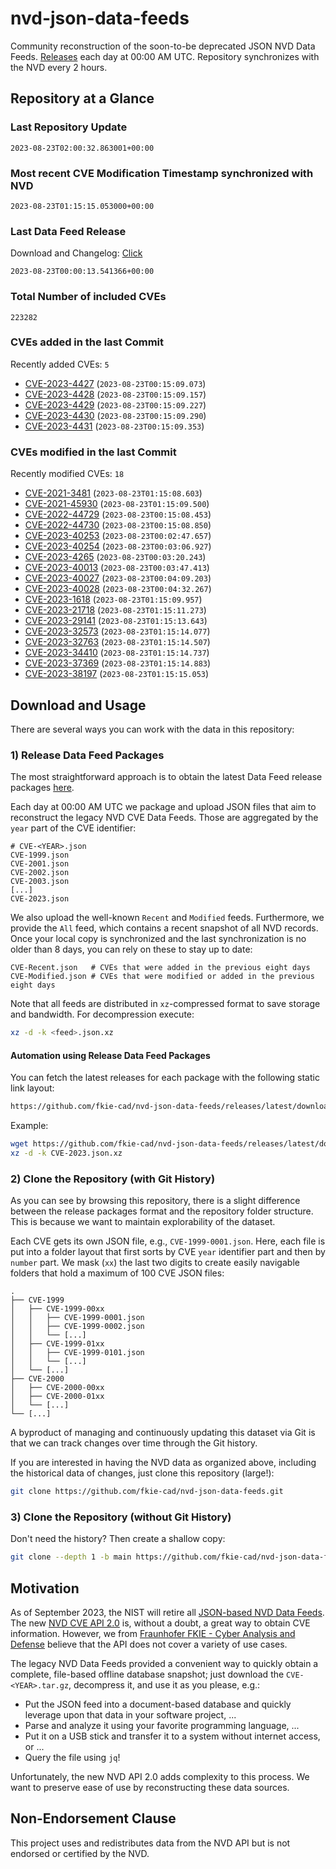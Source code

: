 # nvd-json-data-feeds

Community reconstruction of the soon-to-be deprecated JSON NVD Data Feeds. 
[Releases](https://github.com/fkie-cad/nvd-json-data-feeds/releases/latest) each day at 00:00 AM UTC.
Repository synchronizes with the NVD every 2 hours.

## Repository at a Glance

### Last Repository Update

```plain
2023-08-23T02:00:32.863001+00:00
```

### Most recent CVE Modification Timestamp synchronized with NVD

```plain
2023-08-23T01:15:15.053000+00:00
```

### Last Data Feed Release

Download and Changelog: [Click](https://github.com/fkie-cad/nvd-json-data-feeds/releases/latest)

```plain
2023-08-23T00:00:13.541366+00:00
```

### Total Number of included CVEs

```plain
223282
```

### CVEs added in the last Commit

Recently added CVEs: `5`

* [CVE-2023-4427](CVE-2023/CVE-2023-44xx/CVE-2023-4427.json) (`2023-08-23T00:15:09.073`)
* [CVE-2023-4428](CVE-2023/CVE-2023-44xx/CVE-2023-4428.json) (`2023-08-23T00:15:09.157`)
* [CVE-2023-4429](CVE-2023/CVE-2023-44xx/CVE-2023-4429.json) (`2023-08-23T00:15:09.227`)
* [CVE-2023-4430](CVE-2023/CVE-2023-44xx/CVE-2023-4430.json) (`2023-08-23T00:15:09.290`)
* [CVE-2023-4431](CVE-2023/CVE-2023-44xx/CVE-2023-4431.json) (`2023-08-23T00:15:09.353`)


### CVEs modified in the last Commit

Recently modified CVEs: `18`

* [CVE-2021-3481](CVE-2021/CVE-2021-34xx/CVE-2021-3481.json) (`2023-08-23T01:15:08.603`)
* [CVE-2021-45930](CVE-2021/CVE-2021-459xx/CVE-2021-45930.json) (`2023-08-23T01:15:09.500`)
* [CVE-2022-44729](CVE-2022/CVE-2022-447xx/CVE-2022-44729.json) (`2023-08-23T00:15:08.453`)
* [CVE-2022-44730](CVE-2022/CVE-2022-447xx/CVE-2022-44730.json) (`2023-08-23T00:15:08.850`)
* [CVE-2023-40253](CVE-2023/CVE-2023-402xx/CVE-2023-40253.json) (`2023-08-23T00:02:47.657`)
* [CVE-2023-40254](CVE-2023/CVE-2023-402xx/CVE-2023-40254.json) (`2023-08-23T00:03:06.927`)
* [CVE-2023-4265](CVE-2023/CVE-2023-42xx/CVE-2023-4265.json) (`2023-08-23T00:03:20.243`)
* [CVE-2023-40013](CVE-2023/CVE-2023-400xx/CVE-2023-40013.json) (`2023-08-23T00:03:47.413`)
* [CVE-2023-40027](CVE-2023/CVE-2023-400xx/CVE-2023-40027.json) (`2023-08-23T00:04:09.203`)
* [CVE-2023-40028](CVE-2023/CVE-2023-400xx/CVE-2023-40028.json) (`2023-08-23T00:04:32.267`)
* [CVE-2023-1618](CVE-2023/CVE-2023-16xx/CVE-2023-1618.json) (`2023-08-23T01:15:09.957`)
* [CVE-2023-21718](CVE-2023/CVE-2023-217xx/CVE-2023-21718.json) (`2023-08-23T01:15:11.273`)
* [CVE-2023-29141](CVE-2023/CVE-2023-291xx/CVE-2023-29141.json) (`2023-08-23T01:15:13.643`)
* [CVE-2023-32573](CVE-2023/CVE-2023-325xx/CVE-2023-32573.json) (`2023-08-23T01:15:14.077`)
* [CVE-2023-32763](CVE-2023/CVE-2023-327xx/CVE-2023-32763.json) (`2023-08-23T01:15:14.507`)
* [CVE-2023-34410](CVE-2023/CVE-2023-344xx/CVE-2023-34410.json) (`2023-08-23T01:15:14.737`)
* [CVE-2023-37369](CVE-2023/CVE-2023-373xx/CVE-2023-37369.json) (`2023-08-23T01:15:14.883`)
* [CVE-2023-38197](CVE-2023/CVE-2023-381xx/CVE-2023-38197.json) (`2023-08-23T01:15:15.053`)


## Download and Usage

There are several ways you can work with the data in this repository:

### 1) Release Data Feed Packages

The most straightforward approach is to obtain the latest Data Feed release packages [here](https://github.com/fkie-cad/nvd-json-data-feeds/releases/latest).

Each day at 00:00 AM UTC we package and upload JSON files that aim to reconstruct the legacy NVD CVE Data Feeds.
Those are aggregated by the `year` part of the CVE identifier:

```
# CVE-<YEAR>.json
CVE-1999.json
CVE-2001.json
CVE-2002.json
CVE-2003.json
[...]
CVE-2023.json
```

We also upload the well-known `Recent` and `Modified` feeds.
Furthermore, we provide the `All` feed, which contains a recent snapshot of all NVD records.
Once your local copy is synchronized and the last synchronization is no older than 8 days, you can rely on these to stay up to date:

```plain
CVE-Recent.json   # CVEs that were added in the previous eight days
CVE-Modified.json # CVEs that were modified or added in the previous eight days
```

Note that all feeds are distributed in `xz`-compressed format to save storage and bandwidth.
For decompression execute:

```sh
xz -d -k <feed>.json.xz
```


#### Automation using Release Data Feed Packages

You can fetch the latest releases for each package with the following static link layout:

```sh
https://github.com/fkie-cad/nvd-json-data-feeds/releases/latest/download/CVE-<YEAR>.json.xz
```

Example:

```sh
wget https://github.com/fkie-cad/nvd-json-data-feeds/releases/latest/download/CVE-2023.json.xz
xz -d -k CVE-2023.json.xz
```

### 2) Clone the Repository (with Git History)

As you can see by browsing this repository, there is a slight difference between the release packages format and the repository folder structure.
This is because we want to maintain explorability of the dataset.

Each CVE gets its own JSON file, e.g., `CVE-1999-0001.json`.
Here, each file is put into a folder layout that first sorts by CVE `year` identifier part and then by `number` part.
We mask (`xx`) the last two digits to create easily navigable folders that hold a maximum of 100 CVE JSON files:

```plain
.
├── CVE-1999
│   ├── CVE-1999-00xx
│   │   ├── CVE-1999-0001.json
│   │   ├── CVE-1999-0002.json
│   │   └── [...]
│   ├── CVE-1999-01xx
│   │   ├── CVE-1999-0101.json
│   │   └── [...]
│   └── [...]
├── CVE-2000
│   ├── CVE-2000-00xx
│   ├── CVE-2000-01xx
│   └── [...]
└── [...]
```

A byproduct of managing and continuously updating this dataset via Git is that we can track changes over time through the Git history.

If you are interested in having the NVD data as organized above, including the historical data of changes, just clone this repository (large!):

```sh
git clone https://github.com/fkie-cad/nvd-json-data-feeds.git
```

### 3) Clone the Repository (without Git History)

Don't need the history? Then create a shallow copy:

```sh
git clone --depth 1 -b main https://github.com/fkie-cad/nvd-json-data-feeds.git
```

## Motivation

As of September 2023, the NIST will retire all [JSON-based NVD Data Feeds](https://nvd.nist.gov/vuln/data-feeds#divRetirementBanner-1).
The new [NVD CVE API 2.0](https://nvd.nist.gov/developers/vulnerabilities) is, without a doubt, a great way to obtain CVE information.
However, we from [Fraunhofer FKIE - Cyber Analysis and Defense](https://www.fkie.fraunhofer.de/en/departments/cad.html) believe that the API does not cover a variety of use cases.

The legacy NVD Data Feeds provided a convenient way to quickly obtain a complete, file-based offline database snapshot; just download the `CVE-<YEAR>.tar.gz`, decompress it, and use it as you please, e.g.:

* Put the JSON feed into a document-based database and quickly leverage upon that data in your software project, ...
* Parse and analyze it using your favorite programming language, ...
* Put it on a USB stick and transfer it to a system without internet access, or ...
* Query the file using `jq`!

Unfortunately, the new NVD API 2.0 adds complexity to this process.
We want to preserve ease of use by reconstructing these data sources.

## Non-Endorsement Clause

This project uses and redistributes data from the NVD API but is not endorsed or certified by the NVD.